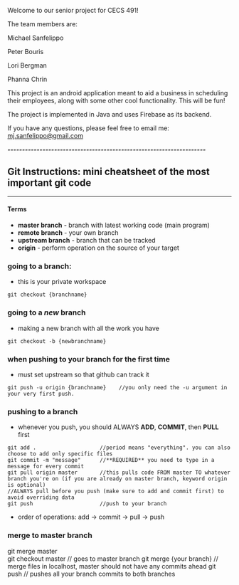 Welcome to our senior project for CECS 491!

The team members are:

Michael Sanfelippo

Peter Bouris

Lori Bergman

Phanna Chrin

This project is an android application meant to aid a business in scheduling their employees, along with some other cool functionality. This will be fun!

The project is implemented in Java and uses Firebase as its backend.

If you have any questions, please feel free to email me: mj.sanfelippo@gmail.com

***--------------------------------------------------------------------***

## Git Instructions: mini cheatsheet of the most important git code
----
#### Terms
* **master branch** - branch with latest working code (main program)
* **remote branch** - your own branch
* **upstream branch** - branch that can be tracked
* **origin** - perform operation on the source of your target


### going to a branch:
* this is your private workspace
```
git checkout {branchname}
```

### going to a *new* branch
* making a new branch with all the work you have
```
git checkout -b {newbranchname}
```

### when pushing to your branch for the first time
* must set upstream so that github can track it 
```
git push -u origin {branchname}    //you only need the -u argument in your very first push. 
```

### pushing to a branch
* whenever you push, you should ALWAYS **ADD**, **COMMIT**, then **PULL** first
```
git add .                    //period means "everything". you can also choose to add only specific files
git commit -m "message"      //**REQUIRED** you need to type in a message for every commit
git pull origin master       //this pulls code FROM master TO whatever branch you're on (if you are already on master branch, keyword origin is optional)
//ALWAYS pull before you push (make sure to add and commit first) to avoid overriding data
git push                     //push to your branch
```
* order of operations:   	 add -> commit -> pull -> push

### merge to master branch
git merge master           
git checkout master               // goes to master branch
git merge {your branch}          // merge files in localhost, master should not have any commits ahead
git push                         // pushes all your branch commits to both branches
